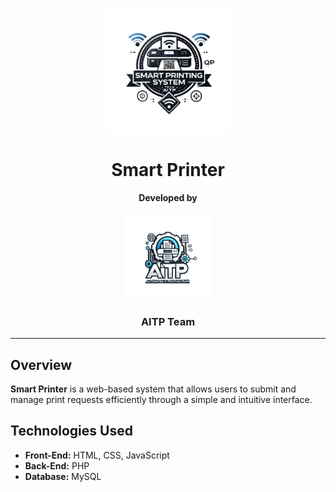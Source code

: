 <p align="center">
  <img src="logo/printer.png" alt="Smart Printer Logo" width="200">
</p>

<h1 align="center">Smart Printer</h1>

<p align="center">
  <strong>Developed by</strong>
</p>

<p align="center">
  <img src="logo/aitp.png" alt="AITP Logo" width="140">
</p>

<h3 align="center">AITP Team</h3>

---

## Overview  
**Smart Printer** is a web-based system that allows users to submit and manage print requests efficiently through a simple and intuitive interface.  

## Technologies Used  
- **Front-End:** HTML, CSS, JavaScript  
- **Back-End:** PHP  
- **Database:** MySQL
